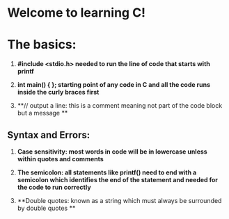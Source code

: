# Welcome to learning C! 

# The basics: 

1) **#include <stdio.h> needed to run the line of code that starts with printf**

2) **int main() { }; starting point of any code in C and all the code runs inside the curly braces first**

3) **// output a line: this is a comment meaning not part of the code block but a message **

## Syntax and Errors: 

1) **Case sensitivity: most words in code will be in lowercase unless within quotes and comments**

2) **The semicolon: all statements like printf() need to end with a semicolon which identifies the end of the statement and needed for the code to run correctly**

3) **Double quotes: known as a string which must always be surrounded by double quotes **
